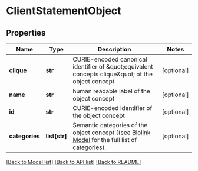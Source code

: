 # ClientStatementObject

## Properties
Name | Type | Description | Notes
------------ | ------------- | ------------- | -------------
**clique** | **str** | CURIE-encoded canonical identifier of \&quot;equivalent concepts clique\&quot; of the object concept  | [optional] 
**name** | **str** | human readable label of the object concept | [optional] 
**id** | **str** | CURIE-encoded identifier of the object concept  | [optional] 
**categories** | **list[str]** | Semantic categories of the object concept ((see [Biolink Model](https://biolink.github.io/biolink-model) for the full list of categories).  | [optional] 

[[Back to Model list]](../README.md#documentation-for-models) [[Back to API list]](../README.md#documentation-for-api-endpoints) [[Back to README]](../README.md)


